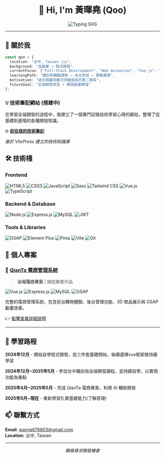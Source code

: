 <div align="center">
  
# 👋 Hi, I'm 黃暉堯 (Qoo)

<img src="https://readme-typing-svg.herokuapp.com?font=Fira+Code&size=22&pause=1000&color=666666&center=true&vCenter=true&width=600&lines=Full-Stack+Developer+%7C+台中;From+Finance+to+Code+%7C+金融轉程式;Always+Learning+%7C+持續學習中" alt="Typing SVG" />

</div>

---

## 🎯 關於我

```typescript
const qoo = {
  location: "台中, Taiwan 🇹🇼",
  background: "金融業 → 程式開發",
  currentFocus: ["Full-Stack Development", "Web Animation", "Vue.js", "Express.js"],
  learningPath: "職訓局轉職課程 → 自主學習 → 實戰專案",
  motivation: "結合興趣培養可持續成長的第二專長",
  futureGoal: "全端開發學習 + 網頁動畫開發"
};
```


### 💡 技術筆記網站 (搭建中)

在學習全端開發的過程中，我建立了一個專門記錄技術學習心得的網站，整理了從基礎到進階的各種開發知識。

🌐 **[前往我的技術筆記](https://qoo143.github.io/tech-note/)**

*基於 VitePress 建立的技術知識庫*



## 🛠 技術棧

### Frontend
<p>
  <img alt="HTML5" src="https://img.shields.io/badge/HTML5-E34F26?style=for-the-badge&logo=html5&logoColor=white" />
  <img alt="CSS3" src="https://img.shields.io/badge/CSS3-1572B6?style=for-the-badge&logo=css3&logoColor=white" />
  <img alt="JavaScript" src="https://img.shields.io/badge/JavaScript-F7DF1E?style=for-the-badge&logo=javascript&logoColor=black" />
  <img alt="Sass" src="https://img.shields.io/badge/Sass-CC6699?style=for-the-badge&logo=sass&logoColor=white" />
  <img alt="Tailwind CSS" src="https://img.shields.io/badge/Tailwind_CSS-38B2AC?style=for-the-badge&logo=tailwind-css&logoColor=white" />
  <img alt="Vue.js" src="https://img.shields.io/badge/Vue.js-35495E?style=for-the-badge&logo=vue.js&logoColor=4FC08D" />
  <img alt="TypeScript" src="https://img.shields.io/badge/TypeScript-007ACC?style=for-the-badge&logo=typescript&logoColor=white" />
</p>

### Backend & Database
<p>
  <img alt="Node.js" src="https://img.shields.io/badge/Node.js-43853D?style=for-the-badge&logo=node.js&logoColor=white" />
  <img alt="Express.js" src="https://img.shields.io/badge/Express.js-404D59?style=for-the-badge&logo=express&logoColor=white" />
  <img alt="MySQL" src="https://img.shields.io/badge/MySQL-00000F?style=for-the-badge&logo=mysql&logoColor=white" />
  <img alt="JWT" src="https://img.shields.io/badge/JWT-black?style=for-the-badge&logo=JSON%20web%20tokens" />
</p>

### Tools & Libraries
<p>
  <img alt="GSAP" src="https://img.shields.io/badge/GSAP-88CE02?style=for-the-badge&logo=greensock&logoColor=white" />
  <img alt="Element Plus" src="https://img.shields.io/badge/Element_Plus-409EFF?style=for-the-badge&logo=element&logoColor=white" />
  <img alt="Pinia" src="https://img.shields.io/badge/Pinia-ffd859?style=for-the-badge&logo=vue.js&logoColor=white" />
  <img alt="Vite" src="https://img.shields.io/badge/Vite-B73BFE?style=for-the-badge&logo=vite&logoColor=FFD62E" />
  <img alt="Git" src="https://img.shields.io/badge/Git-F05032?style=for-the-badge&logo=git&logoColor=white" />
</p>

## 🎨 個人專案

### 🛒 [QianTa 電商管理系統](https://github.com/Qoo143/QianTa)
> **全端電商專案** | 課程畢業作品

<p>
  <img alt="Vue.js" src="https://img.shields.io/badge/Vue.js-4FC08D?style=flat-square&logo=vue.js&logoColor=white" />
  <img alt="Express.js" src="https://img.shields.io/badge/Express.js-68A063?style=flat-square&logo=express&logoColor=white" />
  <img alt="MySQL" src="https://img.shields.io/badge/MySQL-4479A1?style=flat-square&logo=mysql&logoColor=white" />
  <img alt="GSAP" src="https://img.shields.io/badge/GSAP-88CE02?style=flat-square&logo=greensock&logoColor=white" />
</p>

完整的電商管理系統，包含前台購物體驗、後台管理功能、3D 商品展示與 GSAP 動畫效果。

👉 [點擊查看詳細說明](https://github.com/Qoo143/QianTa)

---

## 🌱 學習路程

**2024年12月** - 開始自學程式開發，從三件套基礎開始，後續選擇vue框架做持續學習 

**2024年12月~2025年5月** - 參加台中職訓局全端開發課程，並持續自學，以實現功能為重點

**2025年4月~2025年5月** - 完成 QianTa 電商專案，利用 AI 輔助開發

**2025年5月~現在** - 重新學習扎實基礎能力(了解原理)


## 📫 聯繫方式

**Email**: wayne676803@gmail.com  
**Location**: 台中, Taiwan

---

<div align="center">

*積極尋求開發機會*

</div>

